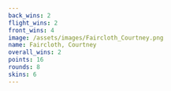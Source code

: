 ```yaml
---
back_wins: 2
flight_wins: 2
front_wins: 4
image: /assets/images/Faircloth_Courtney.png
name: Faircloth, Courtney
overall_wins: 2
points: 16
rounds: 8
skins: 6
---
```

